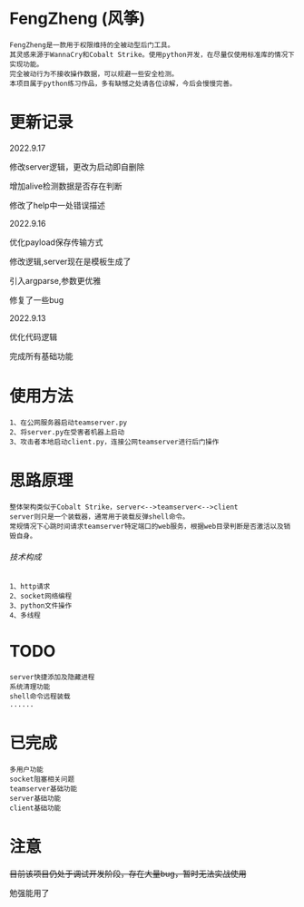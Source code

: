 # FengZheng (风筝)



```
FengZheng是一款用于权限维持的全被动型后门工具。
其灵感来源于WannaCry和Cobalt Strike。使用python开发，在尽量仅使用标准库的情况下实现功能。
完全被动行为不接收操作数据，可以规避一些安全检测。
本项目属于python练习作品，多有缺憾之处请各位谅解，今后会慢慢完善。
```
# 更新记录

2022.9.17

修改server逻辑，更改为启动即自删除

增加alive检测数据是否存在判断

修改了help中一处错误描述

2022.9.16

优化payload保存传输方式

修改逻辑,server现在是模板生成了

引入argparse,参数更优雅

修复了一些bug


2022.9.13

优化代码逻辑

完成所有基础功能


# 使用方法

```
1、在公网服务器启动teamserver.py
2、将server.py在受害者机器上启动
3、攻击者本地启动client.py，连接公网teamserver进行后门操作
```

# 思路原理

```
整体架构类似于Cobalt Strike，server<-->teamserver<-->client
server则只是一个装载器，通常用于装载反弹shell命令。
常规情况下心跳时间请求teamserver特定端口的web服务，根据web目录判断是否激活以及销毁自身。
```

###### 技术构成

```
1、http请求
2、socket网络编程
3、python文件操作
4、多线程
```

# TODO

```
server快捷添加及隐藏进程
系统清理功能
shell命令远程装载
......
```

# 已完成

```
多用户功能
socket阻塞相关问题
teamserver基础功能
server基础功能
client基础功能
```


# 注意
~~目前该项目仍处于调试开发阶段，存在大量bug，暂时无法实战使用~~

勉强能用了





